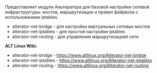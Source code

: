 Предоставляет модули Альтератора для базовой настройки сетевой инфраструктуры: мостов, маршрутизации и правил файрвола с использованием iptables.

* alterator-net-bridge - для настройки виртуальных сетевых мостов
* alterator-net-iptables - для простой настройки iptables
* alterator-net-routing - для управления маршрутизацией сети

**ALT Linux Wiki:**
* alterator-net-bridge - <https://www.altlinux.org/Alterator-net-bridge>
* alterator-net-iptables - <https://www.altlinux.org/Alterator-net-iptables>
* alterator-net-routing - <https://www.altlinux.org/Alterator-net-routing>
